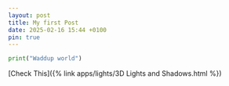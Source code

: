```yaml
---
layout: post
title: My first Post
date: 2025-02-16 15:44 +0100
pin: true
---
```



```python
print("Waddup world")
```

[Check This]({% link apps/lights/3D Lights and Shadows.html %}) 